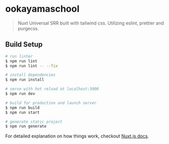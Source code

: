 # ookayamaschool

> Nuxt Universal SRR built with tailwind css. Utilizing eslint, prettier and purgecss.

## Build Setup

``` bash
# run linter
$ npm run lint
$ npm run lint -- --fix

# install dependencies
$ npm run install

# serve with hot reload at localhost:3000
$ npm run dev

# build for production and launch server
$ npm run build
$ npm run start

# generate static project
$ npm run generate
```

For detailed explanation on how things work, checkout [Nuxt.js docs](https://nuxtjs.org).
